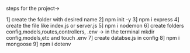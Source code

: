 steps for the project->

1] create the folder with desired name
2] npm init -y
3] npm i express
4] create the file like index.js or server.js
5] npm i nodemon
6] create folders config,models,routes,controllers, .env -> in the terminal mkdir config,models,etc and touch .env
7] create databse.js in config
8] npm i mongoose
9] npm i dotenv